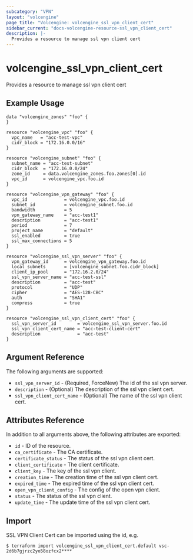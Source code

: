 ```yaml
---
subcategory: "VPN"
layout: "volcengine"
page_title: "Volcengine: volcengine_ssl_vpn_client_cert"
sidebar_current: "docs-volcengine-resource-ssl_vpn_client_cert"
description: |-
  Provides a resource to manage ssl vpn client cert
---
```

# volcengine_ssl_vpn_client_cert
Provides a resource to manage ssl vpn client cert
## Example Usage
```hcl
data "volcengine_zones" "foo" {
}

resource "volcengine_vpc" "foo" {
  vpc_name   = "acc-test-vpc"
  cidr_block = "172.16.0.0/16"
}

resource "volcengine_subnet" "foo" {
  subnet_name = "acc-test-subnet"
  cidr_block  = "172.16.0.0/24"
  zone_id     = data.volcengine_zones.foo.zones[0].id
  vpc_id      = volcengine_vpc.foo.id
}

resource "volcengine_vpn_gateway" "foo" {
  vpc_id              = volcengine_vpc.foo.id
  subnet_id           = volcengine_subnet.foo.id
  bandwidth           = 5
  vpn_gateway_name    = "acc-test1"
  description         = "acc-test1"
  period              = 7
  project_name        = "default"
  ssl_enabled         = true
  ssl_max_connections = 5
}

resource "volcengine_ssl_vpn_server" "foo" {
  vpn_gateway_id      = volcengine_vpn_gateway.foo.id
  local_subnets       = [volcengine_subnet.foo.cidr_block]
  client_ip_pool      = "172.16.2.0/24"
  ssl_vpn_server_name = "acc-test-ssl"
  description         = "acc-test"
  protocol            = "UDP"
  cipher              = "AES-128-CBC"
  auth                = "SHA1"
  compress            = true
}

resource "volcengine_ssl_vpn_client_cert" "foo" {
  ssl_vpn_server_id        = volcengine_ssl_vpn_server.foo.id
  ssl_vpn_client_cert_name = "acc-test-client-cert"
  description              = "acc-test"
}
```
## Argument Reference
The following arguments are supported:
* `ssl_vpn_server_id` - (Required, ForceNew) The id of the ssl vpn server.
* `description` - (Optional) The description of the ssl vpn client cert.
* `ssl_vpn_client_cert_name` - (Optional) The name of the ssl vpn client cert.

## Attributes Reference
In addition to all arguments above, the following attributes are exported:
* `id` - ID of the resource.
* `ca_certificate` - The CA certificate.
* `certificate_status` - The status of the ssl vpn client cert.
* `client_certificate` - The client certificate.
* `client_key` - The key of the ssl vpn client.
* `creation_time` - The creation time of the ssl vpn client cert.
* `expired_time` - The expired time of the ssl vpn client cert.
* `open_vpn_client_config` - The config of the open vpn client.
* `status` - The status of the ssl vpn client.
* `update_time` - The update time of the ssl vpn client cert.


## Import
SSL VPN Client Cert can be imported using the id, e.g.
```
$ terraform import volcengine_ssl_vpn_client_cert.default vsc-2d6b7gjrzc2yo58ozfcx2****
```

